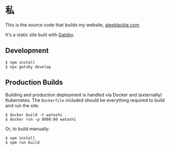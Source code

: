# 私

This is the source code that builds my website, [alexblackie.com][0].

It's a static site built with [Gatsby][1].

## Development

```
$ npm install
$ npx gatsby develop
```

## Production Builds

Building and production deployment is handled via Docker and (externally)
Kubernetes. The `Dockerfile` included should be everything required to build and
run the site.

```
$ docker build -t watashi .
$ docker run -p 8080:80 watashi
```

Or, to build manually:

```
$ npm install
$ npm run build
```

[0]: https://www.alexblackie.com/
[1]: https://www.gatsbyjs.org/
